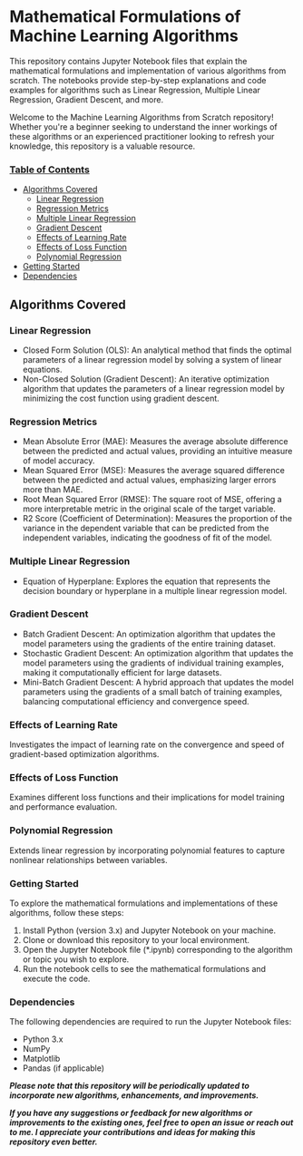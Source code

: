 
# Mathematical Formulations of Machine Learning Algorithms
This repository contains Jupyter Notebook files that explain the mathematical formulations and implementation of various algorithms from scratch. The notebooks provide step-by-step explanations and code examples for algorithms such as Linear Regression, Multiple Linear Regression, Gradient Descent, and more.

Welcome to the Machine Learning Algorithms from Scratch repository! Whether you're a beginner seeking to understand the inner workings of these algorithms or an experienced practitioner looking to refresh your knowledge, this repository is a valuable resource.

### [Table of Contents](#table-of-contents)
  * [Algorithms Covered](#algorithms-covered)
    + [Linear Regression](#linear-regression)
    + [Regression Metrics](#regression-metrics)
    + [Multiple Linear Regression](#multiple-linear-regression)
    + [Gradient Descent](#gradient-descent)
    + [Effects of Learning Rate](#effects-of-learning-rate)
    + [Effects of Loss Function](#effects-of-loss-function)
    + [Polynomial Regression](#polynomial-regression)
  * [Getting Started](#getting-started)
  * [Dependencies](#dependencies)

## Algorithms Covered

### Linear Regression
- Closed Form Solution (OLS): An analytical method that finds the optimal parameters of a linear regression model by solving a system of linear equations.
- Non-Closed Solution (Gradient Descent): An iterative optimization algorithm that updates the parameters of a linear regression model by minimizing the cost function using gradient descent.

### Regression Metrics
- Mean Absolute Error (MAE): Measures the average absolute difference between the predicted and actual values, providing an intuitive measure of model accuracy.
- Mean Squared Error (MSE): Measures the average squared difference between the predicted and actual values, emphasizing larger errors more than MAE.
- Root Mean Squared Error (RMSE): The square root of MSE, offering a more interpretable metric in the original scale of the target variable.
- R2 Score (Coefficient of Determination): Measures the proportion of the variance in the dependent variable that can be predicted from the independent variables, indicating the goodness of fit of the model.

### Multiple Linear Regression
- Equation of Hyperplane: Explores the equation that represents the decision boundary or hyperplane in a multiple linear regression model.

### Gradient Descent
- Batch Gradient Descent: An optimization algorithm that updates the model parameters using the gradients of the entire training dataset.
- Stochastic Gradient Descent: An optimization algorithm that updates the model parameters using the gradients of individual training examples, making it computationally efficient for large datasets.
- Mini-Batch Gradient Descent: A hybrid approach that updates the model parameters using the gradients of a small batch of training examples, balancing computational efficiency and convergence speed.

### Effects of Learning Rate
Investigates the impact of learning rate on the convergence and speed of gradient-based optimization algorithms.

### Effects of Loss Function
Examines different loss functions and their implications for model training and performance evaluation.

### Polynomial Regression
Extends linear regression by incorporating polynomial features to capture nonlinear relationships between variables.

### Getting Started
To explore the mathematical formulations and implementations of these algorithms, follow these steps:

1. Install Python (version 3.x) and Jupyter Notebook on your machine.
2. Clone or download this repository to your local environment.
3. Open the Jupyter Notebook file (*.ipynb) corresponding to the algorithm or topic you wish to explore.
4. Run the notebook cells to see the mathematical formulations and execute the code.

### Dependencies
The following dependencies are required to run the Jupyter Notebook files:

- Python 3.x
- NumPy
- Matplotlib
- Pandas (if applicable)

***Please note that this repository will be periodically updated to incorporate new algorithms, enhancements, and improvements.***

***If you have any suggestions or feedback for new algorithms or improvements to the existing ones, feel free to open an issue or reach out to me. I appreciate your contributions and ideas for making this repository even better.***
